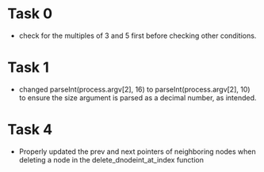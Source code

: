 # Task 0
- check for the multiples of 3 and 5 first before checking other conditions.

# Task 1
- changed parseInt(process.argv[2], 16) to parseInt(process.argv[2], 10) to ensure the size argument is parsed as a decimal number, as intended.

# Task 4
- Properly updated the prev and next pointers of neighboring nodes when deleting a node in the delete_dnodeint_at_index function
